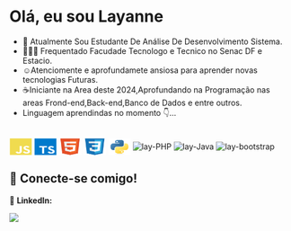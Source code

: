 # Olá, eu sou Layanne
- 👩 Atualmente Sou Estudante De Análise De Desenvolvimento Sistema.
- 🧑🏿‍💻 Frequentado Facudade Tecnologo e Tecnico no Senac DF e Estacio.
- ☺️Atenciomente e aprofundamete ansiosa para aprender novas tecnologias Futuras.
- ☕Iniciante na Area deste 2024,Aprofundando na Programação nas areas Frond-end,Back-end,Banco de Dados e entre outros.
- Linguagem aprendindas no momento 👇...


 <div style="display: inline_block">
  <br>
  <img align="center" alt="lay-Js" height="30" width="40" src="https://raw.githubusercontent.com/devicons/devicon/master/icons/javascript/javascript-plain.svg">
  <img align="center" alt="lay-Ts" height="30" width="40" src="https://raw.githubusercontent.com/devicons/devicon/master/icons/typescript/typescript-plain.svg">
  <img align="center" alt="lay-HTML" height="30" width="40" src="https://raw.githubusercontent.com/devicons/devicon/master/icons/html5/html5-original.svg">
  <img align="center" alt="lay-CSS" height="30" width="40" src="https://raw.githubusercontent.com/devicons/devicon/master/icons/css3/css3-original.svg">
  <img align="center" alt="lay-Python" height="30" width="40" src="https://raw.githubusercontent.com/devicons/devicon/master/icons/python/python-original.svg">
  <img align="center" alt="lay-PHP" height="30" width="40" src="https://raw.githubusercontent.com/jmnote/z-icons/master/svg/php.svg">
   <img align="center" alt="lay-Java" height="30" width="40" src="https://raw.githubusercontent.com/jmnote/z-icons/master/svg/java.svg">
  <img align="center" alt="lay-bootstrap" height="30" width="40" src="https://raw.githubusercontent.com/jmnote/z-icons/master/svg/bootstrap.svg">
  </div>
  
  ##


## 🔗 Conecte-se comigo!

📌 **LinkedIn:**
 <div> 
  <a href="https://www.linkedin.com/mynetwork/discovery-see-all/?usecase=PEOPLE_FOLLOWS&followMember=layanne-sousa-ab64bb336" target="_blank"><img src="https://img.shields.io/badge/-LinkedIn-%230077B5?style=for-the- 
   badge&logo=linkedin&logoColor=white" target="_blank"></a>
   
</div>





